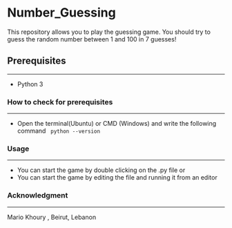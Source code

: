 # Number_Guessing
This repository allows you to play the guessing game. You should try to guess the random number between 1 and 100 in 7 guesses!   

## **Prerequisites**   
---
* Python 3    

### **How to check for prerequisites**  
---
* Open the terminal(Ubuntu) or CMD (Windows) and write the following command ``` python --version```


### **Usage**
---
* You can start the game by double clicking on the .py file or   
* You can start the game by editing the file and running it from an editor

### **Acknowledgment**  
---
Mario Khoury , Beirut, Lebanon
